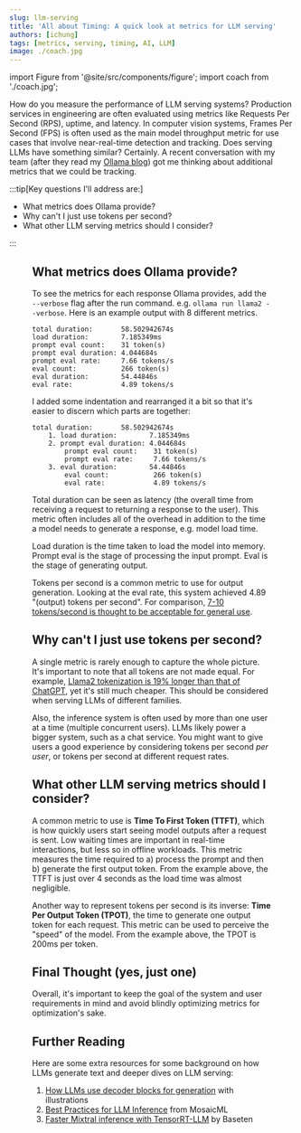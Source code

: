```yaml
---
slug: llm-serving
title: 'All about Timing: A quick look at metrics for LLM serving'
authors: [ichung]
tags: [metrics, serving, timing, AI, LLM]
image: ./coach.jpg
---
```


import Figure from '@site/src/components/figure';
import coach from './coach.jpg';


How do you measure the performance of LLM serving systems? Production services in engineering are often evaluated using metrics like Requests Per Second (RPS), uptime, and latency. In computer vision systems, Frames Per Second (FPS) is often used as the main model throughput metric for use cases that involve near-real-time detection and tracking. Does serving LLMs have something similar? Certainly. A recent conversation with my team (after they read my [Ollama blog](/blog/what-is-ollama)) got me thinking about additional metrics that we could be tracking. 

:::tip[Key questions I'll address are:]

- What metrics does Ollama provide?
- Why can't I just use tokens per second?
- What other LLM serving metrics should I consider?

:::

<!-- truncate -->

<Figure
  image={coach}
  alt="A baseball coach blowing a whistle while holding a stopwatch."
  caption="Image by OpenAI DALL-E 3."
/>

## What metrics does Ollama provide?
To see the metrics for each response Ollama provides, add the `--verbose` flag after the run command. e.g. `ollama run llama2 --verbose`. Here is an example output with 8 different metrics. 
```
total duration:       58.502942674s
load duration:        7.185349ms
prompt eval count:    31 token(s)
prompt eval duration: 4.044684s
prompt eval rate:     7.66 tokens/s
eval count:           266 token(s)
eval duration:        54.44846s
eval rate:            4.89 tokens/s
```

I added some indentation and rearranged it a bit so that it's easier to discern which parts are together:
```
total duration:       58.502942674s
    1. load duration:        7.185349ms
    2. prompt eval duration: 4.044684s
        prompt eval count:    31 token(s)
        prompt eval rate:     7.66 tokens/s
    3. eval duration:        54.44846s
        eval count:           266 token(s)
        eval rate:            4.89 tokens/s
```

Total duration can be seen as latency (the overall time from receiving a request to returning a response to the user). This metric often includes all of the overhead in addition to the time a model needs to generate a response, e.g. model load time. 

Load duration is the time taken to load the model into memory. Prompt eval is the stage of processing the input prompt. Eval is the stage of generating output.

Tokens per second is a common metric to use for output generation. Looking at the eval rate, this system achieved 4.89 "(output) tokens per second". For comparison, [7-10 tokens/second is thought to be acceptable for general use](https://www.reddit.com/r/LocalLLaMA/comments/162pgx9/what_do_yall_consider_acceptable_tokens_per/).


## Why can't I just use tokens per second?

A single metric is rarely enough to capture the whole picture. It's important to note that all tokens are not made equal. For example, [Llama2 tokenization is 19% longer than that of ChatGPT](https://www.anyscale.com/blog/llama-2-is-about-as-factually-accurate-as-gpt-4-for-summaries-and-is-30x-cheaper), yet it's still much cheaper. This should be considered when serving LLMs of different families.
<!-- There are other factors that may play a role, e.g. while producing more output tokens leads to significantly higher latency than adding more input tokens  -->

Also, the inference system is often used by more than one user at a time (multiple concurrent users). LLMs likely power a bigger system, such as a chat service. You might want to give users a good experience by considering tokens per second _per user_, or tokens per second at different request rates.

## What other LLM serving metrics should I consider?
A common metric to use is **Time To First Token (TTFT)**, which is how quickly users start seeing model outputs after a request is sent. Low waiting times are important in real-time interactions, but less so in offline workloads. This metric measures the time required to a) process the prompt and then b) generate the first output token. From the example above, the TTFT is just over 4 seconds as the load time was almost negligible.

Another way to represent tokens per second is its inverse: **Time Per Output Token (TPOT)**, the time to generate one output token for each request. This metric can be used to perceive the "speed" of the model. From the example above, the TPOT is 200ms per token.

## Final Thought (yes, just one)
Overall, it's important to keep the goal of the system and user requirements in mind and avoid blindly optimizing metrics for optimization's sake. 

## Further Reading
Here are some extra resources for some background on how LLMs generate text and deeper dives on LLM serving:
1. [How LLMs use decoder blocks for generation](https://jalammar.github.io/illustrated-gpt2/#part-1-got-and-language-modeling) with illustrations
2. [Best Practices for LLM Inference](https://www.databricks.com/blog/llm-inference-performance-engineering-best-practices) from MosaicML
3. [Faster Mixtral inference with TensorRT-LLM](https://www.baseten.co/blog/faster-mixtral-inference-with-tensorrt-llm-and-quantization/) by Baseten